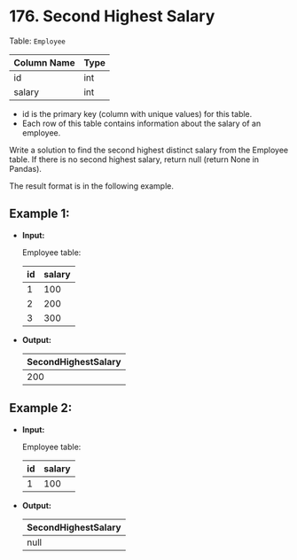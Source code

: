 # 176. Second Highest Salary

Table: `Employee`


| Column Name | Type |
|-------------|------|
| id          | int  |
| salary      | int  |

- id is the primary key (column with unique values) for this table.
- Each row of this table contains information about the salary of an employee.
 

Write a solution to find the second highest distinct salary from the Employee table. If there is no second highest salary, return null (return None in Pandas).

The result format is in the following example.


## Example 1:

- **Input:**

    Employee table:

    | id | salary |
    |----|--------|
    | 1  | 100    |
    | 2  | 200    |
    | 3  | 300    |

- **Output:** 

    | SecondHighestSalary |
    |---------------------|
    | 200                 |


## Example 2:

- **Input:**

    Employee table:

    | id | salary |
    |----|--------|
    | 1  | 100    |

- **Output:** 

    | SecondHighestSalary |
    |---------------------|
    | null                |